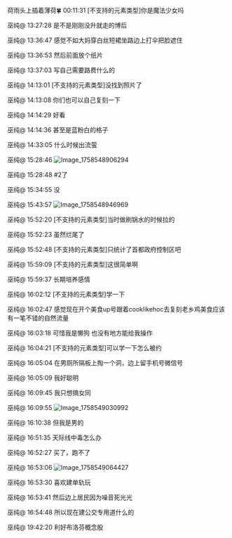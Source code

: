 荷雨头上插着薄荷🍀 00:11:31
[不支持的元素类型]你是魔法少女吗

巫纯@ 13:27:28
是不是刚刚没升就走的博后

巫纯@ 13:36:47
感觉不如大妈穿白丝短裙坐路边上打伞把脸遮住

巫纯@ 13:36:53
然后前面放个纸片

巫纯@ 13:37:03
写自己需要路费什么的

巫纯@ 14:13:01
[不支持的元素类型]没找到照片了

巫纯@ 14:13:08
你们也可以自己复刻一下

巫纯@ 14:14:29
好看

巫纯@ 14:14:36
甚至是蓝粉白的格子

巫纯@ 14:33:05
什么时候出流萤

巫纯@ 15:28:46
![Image_1758548906294](https://github.com/user-attachments/assets/e5e2cbcf-7e1d-4244-aae9-ca009c0abc76)

巫纯@ 15:28:48
#2了

巫纯@ 15:34:55
没

巫纯@ 15:43:57
![Image_1758548946969](https://github.com/user-attachments/assets/effd161e-6b45-4b98-b48e-74807bd1adac)

巫纯@ 15:52:20
[不支持的元素类型]当时做刷锅水的时候拉的

巫纯@ 15:52:23
虽然烂尾了

巫纯@ 15:52:48
[不支持的元素类型]只统计了首都政府控制区吧

巫纯@ 15:59:09
[不支持的元素类型]这很简单啊

巫纯@ 15:59:37
长期培养感情

巫纯@ 16:02:12
[不支持的元素类型]学一下

巫纯@ 16:02:47
感觉现在开个美食up号跟着cooklikehoc去复刻老乡鸡美食应该有一笔不错的自然流量

巫纯@ 16:03:18
可惜我是懒狗 也没有地方能给我操作

巫纯@ 16:04:21
[不支持的元素类型]可以学一下怎么被约

巫纯@ 16:05:04
在男厕所隔板上掏一个洞，边上留手机号微信号

巫纯@ 16:05:09
我好聪明

巫纯@ 16:09:45
我只想搞女同

巫纯@ 16:09:55
![Image_1758549030992](https://github.com/user-attachments/assets/ee1d66bc-ee16-4b28-9405-b9acc45c8ad7)

巫纯@ 16:10:38
但我是男的

巫纯@ 16:51:35
天际线中毒怎么办

巫纯@ 16:52:27
买了，跑不了

巫纯@ 16:53:06
![Image_1758549064427](https://github.com/user-attachments/assets/c50aa88c-f9cd-4ee7-bf5c-0343f91cfe26)

巫纯@ 16:53:30
喜欢建单轨玩

巫纯@ 16:53:41
然后边上居民因为噪音死光光

巫纯@ 16:54:48
所以现在建公交专用道什么的

巫纯@ 19:42:20
利好布洛芬概念股
